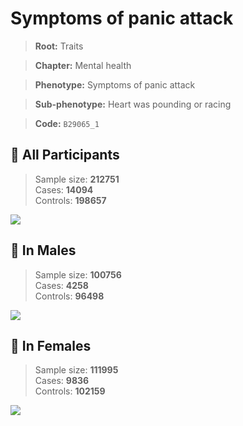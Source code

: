 # Symptoms of panic attack
> **Root:** Traits  

> **Chapter:** Mental health  

> **Phenotype:** Symptoms of panic attack  

> **Sub-phenotype:** Heart was pounding or racing  

> **Code:** `B29065_1`

## 🧪 All Participants  
> Sample size: **212751**  
> Cases: **14094**  
> Controls: **198657**
<img src="/Traits/Figures/ALL/B29065_1.png"/>
<CsvTable src="/Traits_Data/ALL/LG_B29065_1.csv" label="🔍 View full results" />

## 👨 In Males  
> Sample size: **100756**  
> Cases: **4258**  
> Controls: **96498**
<img src="/Traits/Figures/Male/B29065_1.png"/>
<CsvTable src="/Traits_Data/Male/LG_B29065_1.csv" label="🔍 View full results" />

## 👩 In Females  
> Sample size: **111995**  
> Cases: **9836**  
> Controls: **102159**
<img src="/Traits/Figures/Female/B29065_1.png"/>
<CsvTable src="/Traits_Data/Female/LG_B29065_1.csv" label="🔍 View full results" />
